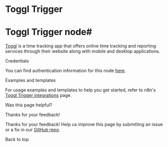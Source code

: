 # Toggl Trigger

[ ](https://github.com/n8n-io/n8n-docs/edit/main/docs/integrations/builtin/trigger-nodes/n8n-nodes-base.toggltrigger.md "Edit this page")

# Toggl Trigger node#

[Toggl](https://toggl.com/) is a time tracking app that offers online time tracking and reporting services through their website along with mobile and desktop applications.

Credentials

You can find authentication information for this node [here](../../credentials/toggl/).

Examples and templates

For usage examples and templates to help you get started, refer to n8n's [Toggl Trigger integrations](https://n8n.io/integrations/toggl-trigger/) page.

Was this page helpful? 

Thanks for your feedback! 

Thanks for your feedback! Help us improve this page by submitting an issue or a fix in our [GitHub repo](https://github.com/n8n-io/n8n-docs). 

Back to top 
